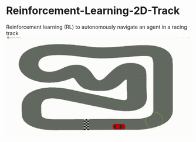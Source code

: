 # Reinforcement-Learning-2D-Track
Reinforcement learning (RL) to autonomously navigate an agent in a racing track
![Alt Text](https://github.com/tanmayhire99/Reinforcement-Learning-2D-Track/blob/main/RL2D.gif)
